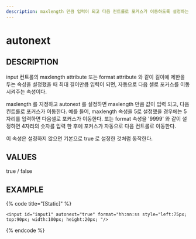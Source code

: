 ```yaml
---
description: maxlength 만큼 입력이 되고 다음 컨트롤로 포커스가 이동하도록 설정하는 속성     
---
```


#   autonext                        

## DESCRIPTION

input 컨트롤의 maxlength attribute 또는 format attribute 와 같이 길이에 제한을 두는 속성을 설정했을 때 최대 길이만큼 입력이 되면, 자동으로 다음 셀로 포커스를 이동시켜주는 속성이다.

maxlength 를 지정하고 autonext 를 설정하면 maxlength 만큼 값이 입력 되고, 다음 컨트롤로 포커스가 이동한다.
예를 들어, maxlength 속성을 5로 설정했을 경우에는 5자리를 입력하면 다음셀로 포커스가 이동한다. 
또는 format 속성을 '9999' 와 같이 설정하면 4자리의 숫자를 입력 한 후에 포커스가 자동으로 다음 컨트롤로 이동한다.

이 속성은 설정하지 않으면 기본으로 true 로 설정한 것처럼 동작한다.  
  
## VALUES

true / false

## EXAMPLE

{% code title="\[Static\]" %}
```markup
<input id="input1" autonext="true" format="hh:nn:ss style="left:75px; top:90px; width:100px; height:20px; "/> 
```
{% endcode %}